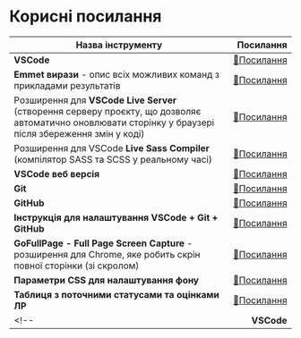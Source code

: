 # Корисні посилання

|       Назва інструменту         |      Посилання      |
|-----------------|----:|
| **VSCode** |  [🔗Посилання](https://code.visualstudio.com/) |
| **Emmet вирази** - опис всіх можливих команд з прикладами результатів |    [🔗Посилання](https://docs.emmet.io/cheat-sheet/)   |
| Розширення для **VSCode Live Server**  (створення серверу проєкту, що дозволяє автоматично оновлювати сторінку у браузері після збереження змін у коді) |    [🔗Посилання](https://marketplace.visualstudio.com/items?itemName=ritwickdey.LiveServer)   |
| Розширення для VSCode **Live Sass Compiler** (компілятор SASS та SCSS у реальному часі) | [🔗Посилання](https://marketplace.visualstudio.com/items?itemName=glenn2223.live-sass) |
| **VSCode веб версія** |    [🔗Посилання](https://vscode.dev/)   |
| **Git** |    [🔗Посилання](https://git-scm.com/)   |
| **GitHub** |    [🔗Посилання](https://github.com/)   |
| **Інструкція для налаштування VSCode + Git + GitHub** |    [🔗Посилання](https://github.com/steminist-ua/dstu/blob/master/settings-vscode-github/settings-vscode-github.md)   |
| **GoFullPage - Full Page Screen Capture** - розширення для Chrome, яке робить скрін повної сторінки (зі скролом) |    [🔗Посилання](https://chrome.google.com/webstore/detail/gofullpage-full-page-scre/fdpohaocaechififmbbbbbknoalclacl)   |
| **Параметри CSS для налаштування фону** |    [🔗Посилання](https://github.com/steminist-ua/dstu/tree/master/pzs/internet_programming/background.md)   |
| **Таблиця з поточними статусами та оцінками ЛР** |    [🔗Посилання](https://docs.google.com/spreadsheets/d/16mC2fxsnQef4K7MC83gZLT4QP92_9VwixtKNFq3-bKY/edit?usp=sharing)   |
<!-- | **VSCode** |    centered   | -->